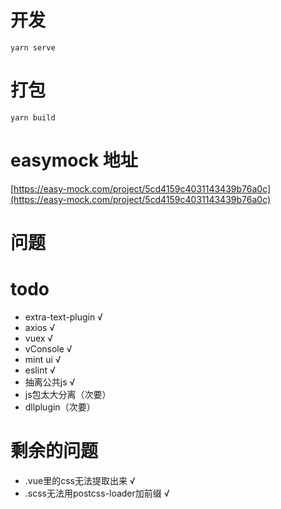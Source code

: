# 开发

	yarn serve

# 打包

	yarn build

# easymock 地址

[https://easy-mock.com/project/5cd4159c4031143439b76a0c](https://easy-mock.com/project/5cd4159c4031143439b76a0c)

# 问题

# todo

* extra-text-plugin √
* axios	 √
* vuex	√
* vConsole	√
* mint ui	√
* eslint	√
* 抽离公共js	√
* js包太大分离（次要）
* dllplugin（次要）

# 剩余的问题

* .vue里的css无法提取出来	√
* .scss无法用postcss-loader加前缀	√
